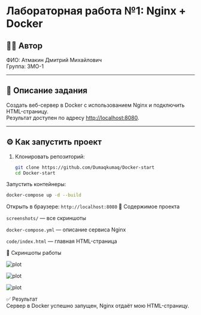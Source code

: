 # Лабораторная работа №1: Nginx + Docker

## 👩‍💻 Автор
ФИО: Атмакин Дмитрий Михайлович     
Группа: 3МО-1

---

## 📌 Описание задания
Создать веб-сервер в Docker с использованием Nginx и подключить HTML-страницу.  
Результат доступен по адресу [http://localhost:8080](http://localhost:8080).

---

## ⚙️ Как запустить проект

1. Клонировать репозиторий:
   ```bash
   git clone https://github.com/Dumaqkumaq/Docker-start
   cd Docker-start
Запустить контейнеры:
```bash
docker-compose up -d --build
```
Открыть в браузере:
```http://localhost:8080``` 
📂 Содержимое проекта   

```screenshots/``` — все скриншоты  

```docker-compose.yml``` — описание сервиса Nginx   

```code/index.html``` — главная HTML-страница   

📸 Скриншоты работы

![plot](./screenshots/1.jpg)    

![plot](./screenshots/2.jpg)    

![plot](./screenshots/3.jpg)   

✅ Результат    
Сервер в Docker успешно запущен, Nginx отдаёт мою HTML-страницу.